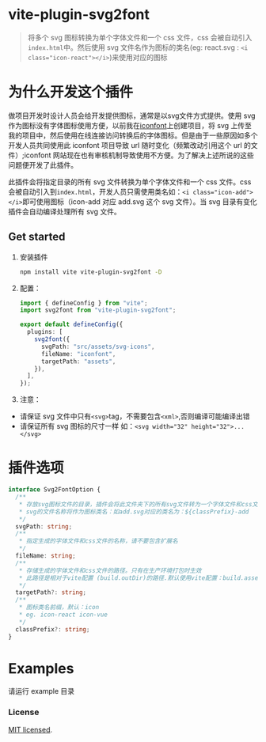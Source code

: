 # vite-plugin-svg2font

> 将多个 svg 图标转换为单个字体文件和一个 css 文件，css 会被自动引入`index.html`中。然后使用 svg 文件名作为图标的类名(eg: react.svg : `<i class="icon-react"></i>`)来使用对应的图标

# 为什么开发这个插件

做项目开发时设计人员会给开发提供图标，通常是以svg文件方式提供。使用 svg 作为图标没有字体图标使用方便，以前我在[iconfont](https://www.iconfont.cn/)上创建项目，将 svg 上传至我的项目中，然后使用在线连接访问转换后的字体图标。但是由于一些原因如多个开发人员共同使用此 iconfont 项目导致 url 随时变化（频繁改动引用这个 url 的文件）;iconfont 网站现在也有审核机制导致使用不方便。为了解决上述所说的这些问题便开发了此插件。

此插件会将指定目录的所有 svg 文件转换为单个字体文件和一个 css 文件。css 会被自动引入到`index.html`，开发人员只需使用类名如：`<i class="icon-add"></i>`即可使用图标（icon-add 对应 add.svg 这个 svg 文件）。当 svg 目录有变化插件会自动编译处理所有 svg 文件。

## Get started

1. 安装插件

   ```bash
   npm install vite vite-plugin-svg2font -D
   ```

2. 配置：

   ```ts
   import { defineConfig } from "vite";
   import svg2font from "vite-plugin-svg2font";

   export default defineConfig({
     plugins: [
       svg2font({
         svgPath: "src/assets/svg-icons",
         fileName: "iconfont",
         targetPath: "assets",
       }),
     ],
   });
   ```

3. 注意：

- 请保证 svg 文件中只有`<svg>`tag，不需要包含`<xml>`,否则编译可能编译出错
- 请保证所有 svg 图标的尺寸一样 如：`<svg width="32" height="32">...</svg>`

# 插件选项

```typescript
interface Svg2FontOption {
  /**
   * 存放svg图标文件的目录，插件会将此文件夹下的所有svg文件转为一个字体文件和css文件。（相对于项目根目录）
   * svg的文件名称将作为图标类名：如add.svg对应的类名为：${classPrefix}-add
   */
  svgPath: string;
  /**
   * 指定生成的字体文件和css文件的名称，请不要包含扩展名
   */
  fileName: string;
  /**
   * 存储生成的字体文件和css文件的路径。只有在生产环境打包时生效
   * 此路径是相对于vite配置 (build.outDir)的路径.默认使用vite配置：build.assetsDir
   */
  targetPath?: string;
  /**
   * 图标类名前缀，默认：icon
   * eg. icon-react icon-vue
   */
  classPrefix?: string;
}
```

# Examples

请运行 example 目录

### License

[MIT licensed](./LICENSE).
